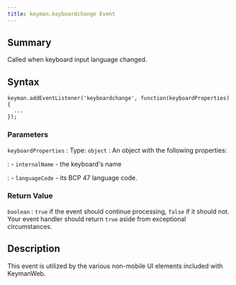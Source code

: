```yaml
---
title: keyman.keyboardchange Event
---
```


## Summary

Called when keyboard input language changed.

## Syntax

```
keyman.addEventListener('keyboardchange', function(keyboardProperties) {
  ...
});
```

### Parameters

`keyboardProperties`
:   Type: `object`
:   An object with the following properties:

: - `internalName` - the keyboard's name

: - `languageCode` - its BCP 47 language code.

### Return Value

`boolean`
:   `true` if the event should continue processing, `false` if it should
    not. Your event handler should return `true` aside from exceptional
    circumstances.

## Description

This event is utilized by the various non-mobile UI elements included
with KeymanWeb.
